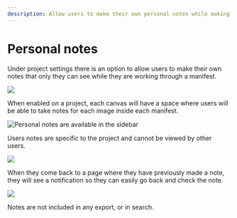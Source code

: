```yaml
---
description: Allow users to make their own personal notes while making contributions.
---
```


# Personal notes

Under project settings there is an option to allow users to make their own notes that only they can see while they are working through a manifest.

![](</assets/Screenshot 2021-05-18 at 13.52.38.png>)

When enabled on a project, each canvas will have a space where users will be able to take notes for each image inside each manifest.

![Personal notes are available in the sidebar](</assets/Screenshot 2021-05-18 at 13.54.16.png>)

Users notes are specific to the project and cannot be viewed by other users.

![](</assets/Screenshot 2021-05-18 at 13.55.10.png>)

When they come back to a page where they have previously made a note, they will see a notification so they can easily go back and check the note.

![](</assets/Screenshot 2021-05-18 at 13.55.59.png>)

Notes are not included in any export, or in search.
